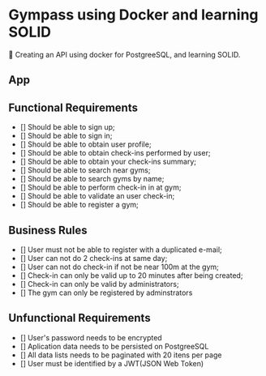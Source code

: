 # Gympass using Docker and learning SOLID
:whale: Creating an API using docker for PostgreeSQL, and learning SOLID.

## App

## Functional Requirements

- [] Should be able to sign up;
- [] Should be able to sign in;
- [] Should be able to obtain user profile;
- [] Should be able to obtain check-ins performed by user;
- [] Should be able to obtain your check-ins summary;
- [] Should be able to search near gyms;
- [] Should be able to search gyms by name;
- [] Should be able to perform check-in in at gym;
- [] Should be able to validate an user check-in;
- [] Should be able to register a gym;

## Business Rules

- [] User must not be able to register with a duplicated e-mail;
- [] User can not do 2 check-ins at same day;
- [] User can not do check-in if not be near 100m at the gym;
- [] Check-in can only be valid up to 20 minutes after being created;
- [] Check-in can only be valid by administrators;
- [] The gym can only be registered by adminstrators

## Unfunctional Requirements

- [] User's password needs to be encrypted
- [] Aplication data needs to be persisted on PostgreeSQL
- [] All data lists needs to be paginated with 20 itens per page
- [] User must be identified by a JWT(JSON Web Token)
